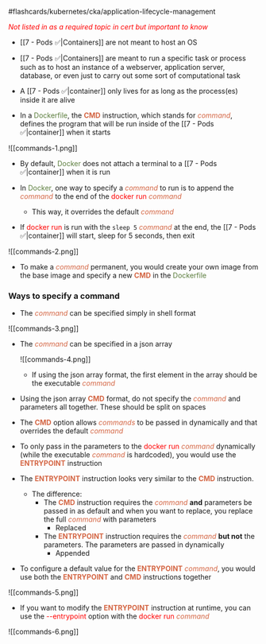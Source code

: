 #flashcards/kubernetes/cka/application-lifecycle-management

<i><span style="color:red">Not listed in as a required topic in cert but important to know</span></i>

- [[7 - Pods ✅|Containers]] are not meant to host an OS

- [[7 - Pods ✅|Containers]] are meant to run a specific task or process such as to host an instance of a webserver, application server, database, or even just to carry out some sort of computational task

- A [[7 - Pods ✅|container]] only lives for as long as the process(es) inside it are alive

- In a <span style="color:#5c7e3e">Dockerfile</span>, the <b><span style="color:#d46644">CMD</span></b> instruction, which stands for <i><span style="color:#d46644">command</span></i>, defines the program that will be run inside of the [[7 - Pods ✅|container]] when it starts

![[commands-1.png]]

- By default, <span style="color:#5c7e3e">Docker</span> does not attach a terminal to a [[7 - Pods ✅|container]] when it is run

- In <span style="color:#5c7e3e">Docker</span>, one way to specify a <i><span style="color:#d46644">command</span></i> to run is to append the <i><span style="color:#d46644">command</span></i> to the end of the <span style="color:red">docker run</span> <i><span style="color:#d46644">command</span></i>
	- This way, it overrides the default <i><span style="color:#d46644">command</span></i>

- If <span style="color:red">docker run</span> is run with the `sleep 5` <i><span style="color:#d46644">command</span></i> at the end, the [[7 - Pods ✅|container]] will start, sleep for 5 seconds, then exit

![[commands-2.png]]

- To make a <i><span style="color:#d46644">command</span></i> permanent, you would create your own image from the base image and specify a new <b><span style="color:#d46644">CMD</span></b> in the <span style="color:#5c7e3e">Dockerfile</span>

### Ways to specify a command

- The <i><span style="color:#d46644">command</span></i> can be specified simply in shell format

![[commands-3.png]]

- The <i><span style="color:#d46644">command</span></i> can be specified in a json array

	![[commands-4.png]]
	
	- If using the json array format, the first element in the array should be the executable <i><span style="color:#d46644">command</span></i>

- Using the json array <b><span style="color:#d46644">CMD</span></b> format, do not specify the <i><span style="color:#d46644">command</span></i> and parameters all together. These should be split on spaces

- The <b><span style="color:#d46644">CMD</span></b> option allows <i><span style="color:#d46644">commands</span></i> to be passed in dynamically and that overrides the default <i><span style="color:#d46644">command</span></i>

- To only pass in the parameters to the <span style="color:red">docker run</span> <i><span style="color:#d46644">command</span></i> dynamically (while the executable <i><span style="color:#d46644">command</span></i> is hardcoded), you would use the <b><span style="color:#d46644">ENTRYPOINT</span></b> instruction

- The <b><span style="color:#d46644">ENTRYPOINT</span></b> instruction looks very similar to the <b><span style="color:#d46644">CMD</span></b> instruction.
	- The difference:
		- The <b><span style="color:#d46644">CMD</span></b> instruction requires the <i><span style="color:#d46644">command</span></i> **and** parameters be passed in as default and when you want to replace, you replace the full <i><span style="color:#d46644">command</span></i> with parameters
			- Replaced
		- The <b><span style="color:#d46644">ENTRYPOINT</span></b> instruction requires the <i><span style="color:#d46644">command</span></i> **but not** the parameters. The parameters are passed in dynamically
			- Appended

- To configure a default value for the <b><span style="color:#d46644">ENTRYPOINT</span></b> <i><span style="color:#d46644">command</span></i>, you would use both the <b><span style="color:#d46644">ENTRYPOINT</span></b> and <b><span style="color:#d46644">CMD</span></b> instructions together

![[commands-5.png]]

- If you want to modify the <b><span style="color:#d46644">ENTRYPOINT</span></b> instruction at runtime, you can use the <span style="color:red">--entrypoint</span> option with the <span style="color:red">docker run</span> <i><span style="color:#d46644">command</span></i>

![[commands-6.png]]